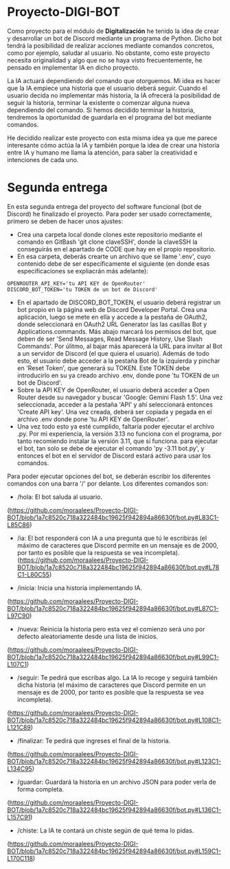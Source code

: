 # Proyecto-DIGI-BOT

Como proyecto para el módulo de **Digitalización** he tenido la idea de crear y desarrollar un bot de Discord mediante un programa de Python. Dicho bot tendrá la posibilidad de realizar acciones mediante comandos concretos, como por ejemplo, saludar al usuario. No obstante, como este proyecto necesita originalidad y algo que no se haya visto frecuentemente, he pensado en implementar IA en dicho proyecto.

La IA actuará dependiendo del comando que otorguemos. Mi idea es hacer que la IA empiece una historia que el usuario deberá seguir. Cuando el usuario decida no implementar más historia, la IA ofrecerá la posibilidad de seguir la historia, terminar la existente o comenzar alguna nueva dependiendo del comando. Si hemos decidido terminar la historia, tendremos la oportunidad de guardarla en el programa del bot mediante comandos.

He decidido realizar este proyecto con esta misma idea ya que me parece interesante cómo actúa la IA y también porque la idea de crear una historia entre IA y humano me llama la atención, para saber la creatividad e intenciones de cada uno.

# Segunda entrega

En esta segunda entrega del proyecto del software funcional (bot de Discord) he finalizado el proyecto. Para poder ser usado correctamente, primero se deben de hacer unos ajustes:

- Crea una carpeta local donde clones este repositorio mediante el comando en GitBash 'git clone claveSSH', donde la claveSSH la conseguirás en el apartado de CODE que hay en el propio repositorio.
- En esa carpeta, deberás crearte un archivo que se llame '.env', cuyo contenido debe de ser específicamente el siguiente (en donde esas especificaciones se expliacrán más adelante):
```
OPENROUTER_API_KEY='tu API KEY de OpenRouter'
DISCORD_BOT_TOKEN='tu TOKEN de un bot de Discord'
```
- En el apartado de DISCORD_BOT_TOKEN, el usuario deberá registrar un bot propio en la página web de Discord Developer Portal. Crea una aplicación, luego se mete en ella y accede a la pestaña de OAuth2, donde seleccionará en OAuth2 URL Generator las las casillas Bot y Applications.commands. Más abajo marcará los permisos del bot, que deben de ser 'Send Messages, Read Message History, Use Slash Commands'. Por úlitmo, al bajar más aparecerá la URL para invitar al Bot a un servidor de Discord (el que quiera el usuario). Además de todo esto, el usuario debe acceder a la pestaña Bot de la izquierda y pinchar en 'Reset Token', que generará su TOKEN. Este TOKEN debe introducirlo en su ya creado archivo .env, donde pone 'tu TOKEN de un bot de Discord'.
- Sobre la API KEY de OpenRouter, el usuario deberá acceder a Open Router desde su navegador y buscar 'Google: Gemini Flash 1.5'. Una vez seleccionada, acceder a la pestaña 'API' y ahí seleccionará entonces 'Create API key'. Una vez creada, deberá ser copiada y pegada en el archivo .env donde pone 'tu API KEY de OpenRouter'.
- Una vez todo esto ya esté cumplido, faltaría poder ejecutar el archivo .py. Por mi experiencia, la versión 3.13 no funciona con el programa, por tanto recomiendo instalar la versión 3.11, que sí funciona. para ejecutar el bot, tan solo se debe de ejecutar el comando 'py -3.11 bot.py', y entonces el bot en el servidor de Discord estará activo para usar los comandos.

Para poder ejecutar opciones del bot, se deberán escribir los diferentes comandos con una barra '/' por delante. Los diferentes comandos son:

- /hola: El bot saluda al usuario.

(https://github.com/moraalees/Proyecto-DIGI-BOT/blob/1a7c8520c718a322484bc19625f942894a86630f/bot.py#L83C1-L85C86)

- /ia: El bot responderá con IA a una pregunta que tú le escribirás (el máximo de caracteres que Discord permite en un mensaje es de 2000, por tanto es posible que la respuesta se vea incompleta).
(https://github.com/moraalees/Proyecto-DIGI-BOT/blob/1a7c8520c718a322484bc19625f942894a86630f/bot.py#L78C1-L80C55)

- /inicia: Inicia una historia implementando IA.

(https://github.com/moraalees/Proyecto-DIGI-BOT/blob/1a7c8520c718a322484bc19625f942894a86630f/bot.py#L87C1-L97C90)


- /nueva: Reinicia la historia pero esta vez el comienzo será uno por defecto aleatoriamente desde una lista de inicios.

(https://github.com/moraalees/Proyecto-DIGI-BOT/blob/1a7c8520c718a322484bc19625f942894a86630f/bot.py#L99C1-L107C1)


- /seguir: Te pedirá que escribas algo. La IA lo recoge y seguirá también dicha historia (el máximo de caracteres que Discord permite en un mensaje es de 2000, por tanto es posible que la respuesta se vea incompleta).

(https://github.com/moraalees/Proyecto-DIGI-BOT/blob/1a7c8520c718a322484bc19625f942894a86630f/bot.py#L108C1-L121C89)


- /finalizar: Te pedirá que ingreses el final de la historia.

(https://github.com/moraalees/Proyecto-DIGI-BOT/blob/1a7c8520c718a322484bc19625f942894a86630f/bot.py#L123C1-L134C95)

- /guardar: Guardará la historia en un archivo JSON para poder verla de forma completa.

(https://github.com/moraalees/Proyecto-DIGI-BOT/blob/1a7c8520c718a322484bc19625f942894a86630f/bot.py#L136C1-L157C91)

- /chiste: La IA te contará un chiste según de qué tema lo pidas.

(https://github.com/moraalees/Proyecto-DIGI-BOT/blob/1a7c8520c718a322484bc19625f942894a86630f/bot.py#L159C1-L170C118)
